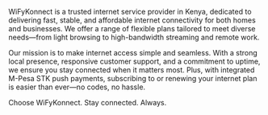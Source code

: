 WiFyKonnect is a trusted internet service provider in Kenya, dedicated to delivering fast, stable, and affordable internet connectivity for both homes and businesses. We offer a range of flexible plans tailored to meet diverse needs—from light browsing to high-bandwidth streaming and remote work.

Our mission is to make internet access simple and seamless. With a strong local presence, responsive customer support, and a commitment to uptime, we ensure you stay connected when it matters most. Plus, with integrated M-Pesa STK push payments, subscribing to or renewing your internet plan is easier than ever—no codes, no hassle.

Choose WiFyKonnect. Stay connected. Always.
